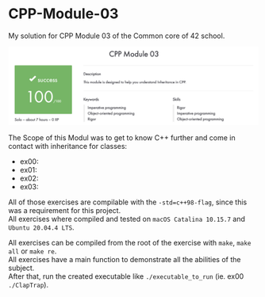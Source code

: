 # CPP-Module-03

My solution for CPP Module 03 of the Common core of 42 school.

![result](https://github.com/tblaase/CPP-Module-03/blob/main/readme_additions/result.png)


The Scope of this Modul was to get to know C++ further and come in contact with inheritance for classes:
- ex00:
- ex01:
- ex02:
- ex03:


All of those exercises are compilable with the `-std=c++98-flag`, since this was a requirement for this project.<br>
All exercises where compiled and tested on `macOS Catalina 10.15.7` and `Ubuntu 20.04.4 LTS`.


All exercises can be compiled from the root of the exercise with `make`, `make all` or `make re`.<br>
All exercises have a main function to demonstrate all the abilities of the subject.<br>
After that, run the created executable like `./executable_to_run` (ie. ex00 `./ClapTrap`).<br>
